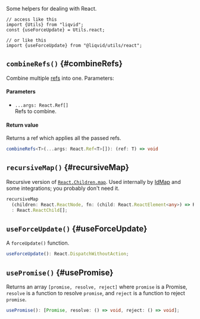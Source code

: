 Some helpers for dealing with React.

```tsx
// access like this
import {Utils} from "liqvid";
const {useForceUpdate} = Utils.react;

// or like this
import {useForceUpdate} from "@liqvid/utils/react";
```

## `combineRefs()` {#combineRefs}
Combine multiple [refs](https://beta.reactjs.org/learn/referencing-values-with-refs) into one. Parameters:

#### Parameters

* `...args: React.Ref[]`  
Refs to combine.

#### Return value
Returns a ref which applies all the passed refs.

```typescript
combineRefs<T>(...args: React.Ref<T>[]): (ref: T) => void
```

## `recursiveMap()` {#recursiveMap}

Recursive version of [`React.Children.map`](https://reactjs.org/docs/react-api.html#reactchildrenmap). Used internally by [IdMap](../IdMap.md) and some integrations; you probably don't need it.

```typescript
recursiveMap
  (children: React.ReactNode, fn: (child: React.ReactElement<any>) => React.ReactElement<any>)
  : React.ReactChild[];
```

## `useForceUpdate()` {#useForceUpdate}

A `forceUpdate()` function.

```typescript
useForceUpdate(): React.DispatchWithoutAction;
```

## `usePromise()` {#usePromise}

Returns an array `[promise, resolve, reject]` where `promise` is a Promise, `resolve` is a function to resolve `promise`, and `reject` is a function to reject `promise`.

```typescript
usePromise(): [Promise, resolve: () => void, reject: () => void];
```
